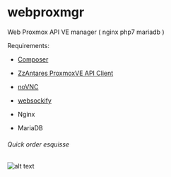 # webproxmgr
Web Proxmox API VE manager ( nginx php7 mariadb )


Requirements:

- [Composer](https://getcomposer.org/download)
- [ZzAntares ProxmoxVE API Client](https://github.com/ZzAntares/ProxmoxVE)
- [noVNC](https://github.com/novnc/noVNC)
- [websockify](https://github.com/novnc/websockify)

- Nginx
- MariaDB

###### Quick order esquisse

![alt text](https://github.com/openbsod/webproxmgr/blob/master/order_page.png)

